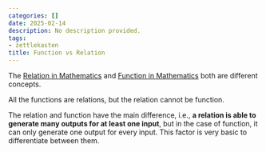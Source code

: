 ```yaml
---
categories: []
date: 2025-02-14
description: No description provided.
tags:
- zettlekasten
title: Function vs Relation
---
```


The [Relation in Mathematics](Relation%20in%20Mathematics.md) and [Function in Mathematics](Function%20in%20Mathematics.md) both are different concepts. 

All the functions are relations, but the relation cannot be function.

The relation and function have the main difference, i.e., **a relation is able to generate many outputs for at least one input**, but in the case of function, it can only generate one output for every input. This factor is very basic to differentiate between them.
